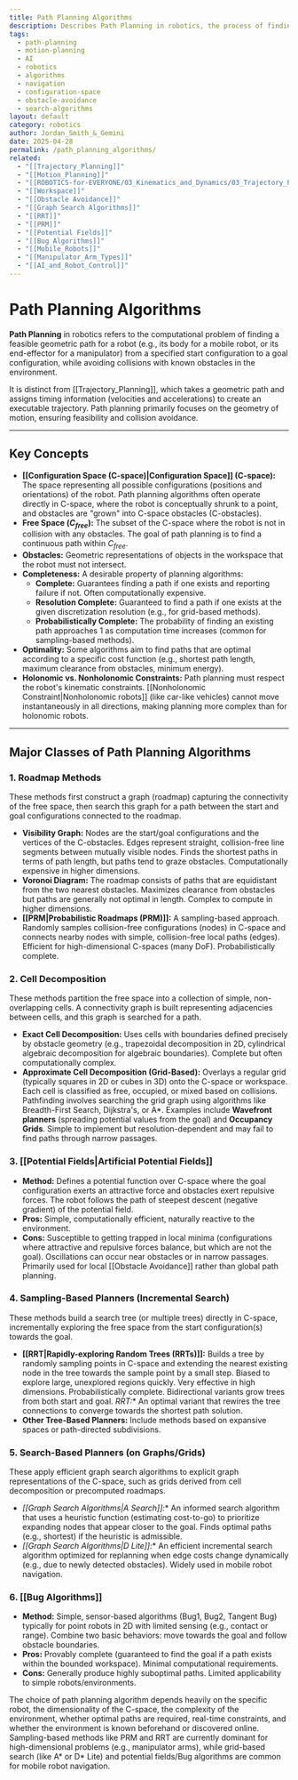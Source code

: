 ```yaml
---
title: Path Planning Algorithms
description: Describes Path Planning in robotics, the process of finding a collision-free geometric path from a start to a goal configuration, and common algorithmic approaches.
tags:
  - path-planning
  - motion-planning
  - AI
  - robotics
  - algorithms
  - navigation
  - configuration-space
  - obstacle-avoidance
  - search-algorithms
layout: default
category: robotics
author: Jordan_Smith_&_Gemini
date: 2025-04-28
permalink: /path_planning_algorithms/
related:
  - "[[Trajectory_Planning]]"
  - "[[Motion_Planning]]"
  - "[[ROBOTICS-for-EVERYONE/03_Kinematics_and_Dynamics/03_Trajectory_Planning/Configuration_Space]]"
  - "[[Workspace]]"
  - "[[Obstacle Avoidance]]"
  - "[[Graph Search Algorithms]]"
  - "[[RRT]]"
  - "[[PRM]]"
  - "[[Potential Fields]]"
  - "[[Bug Algorithms]]"
  - "[[Mobile_Robots]]"
  - "[[Manipulator_Arm_Types]]"
  - "[[AI_and_Robot_Control]]"
---
```


# Path Planning Algorithms

**Path Planning** in robotics refers to the computational problem of finding a feasible geometric path for a robot (e.g., its body for a mobile robot, or its end-effector for a manipulator) from a specified start configuration to a goal configuration, while avoiding collisions with known obstacles in the environment.

It is distinct from [[Trajectory_Planning]], which takes a geometric path and assigns timing information (velocities and accelerations) to create an executable trajectory. Path planning primarily focuses on the geometry of motion, ensuring feasibility and collision avoidance.

---

## Key Concepts

* **[[Configuration Space (C-space)|Configuration Space]] (C-space):** The space representing all possible configurations (positions and orientations) of the robot. Path planning algorithms often operate directly in C-space, where the robot is conceptually shrunk to a point, and obstacles are "grown" into C-space obstacles (C-obstacles).
* **Free Space ($C_{free}$):** The subset of the C-space where the robot is not in collision with any obstacles. The goal of path planning is to find a continuous path within $C_{free}$.
* **Obstacles:** Geometric representations of objects in the workspace that the robot must not intersect.
* **Completeness:** A desirable property of planning algorithms:
    * **Complete:** Guarantees finding a path if one exists and reporting failure if not. Often computationally expensive.
    * **Resolution Complete:** Guaranteed to find a path if one exists at the given discretization resolution (e.g., for grid-based methods).
    * **Probabilistically Complete:** The probability of finding an existing path approaches 1 as computation time increases (common for sampling-based methods).
* **Optimality:** Some algorithms aim to find paths that are optimal according to a specific cost function (e.g., shortest path length, maximum clearance from obstacles, minimum energy).
* **Holonomic vs. Nonholonomic Constraints:** Path planning must respect the robot's kinematic constraints. [[Nonholonomic Constraint|Nonholonomic robots]] (like car-like vehicles) cannot move instantaneously in all directions, making planning more complex than for holonomic robots.

---

## Major Classes of Path Planning Algorithms

### 1. Roadmap Methods

These methods first construct a graph (roadmap) capturing the connectivity of the free space, then search this graph for a path between the start and goal configurations connected to the roadmap.

* **Visibility Graph:** Nodes are the start/goal configurations and the vertices of the C-obstacles. Edges represent straight, collision-free line segments between mutually visible nodes. Finds the shortest paths in terms of path length, but paths tend to graze obstacles. Computationally expensive in higher dimensions.
* **Voronoi Diagram:** The roadmap consists of paths that are equidistant from the two nearest obstacles. Maximizes clearance from obstacles but paths are generally not optimal in length. Complex to compute in higher dimensions.
* **[[PRM|Probabilistic Roadmaps (PRM)]]:** A sampling-based approach. Randomly samples collision-free configurations (nodes) in C-space and connects nearby nodes with simple, collision-free local paths (edges). Efficient for high-dimensional C-spaces (many DoF). Probabilistically complete.

### 2. Cell Decomposition

These methods partition the free space into a collection of simple, non-overlapping cells. A connectivity graph is built representing adjacencies between cells, and this graph is searched for a path.

* **Exact Cell Decomposition:** Uses cells with boundaries defined precisely by obstacle geometry (e.g., trapezoidal decomposition in 2D, cylindrical algebraic decomposition for algebraic boundaries). Complete but often computationally complex.
* **Approximate Cell Decomposition (Grid-Based):** Overlays a regular grid (typically squares in 2D or cubes in 3D) onto the C-space or workspace. Each cell is classified as free, occupied, or mixed based on collisions. Pathfinding involves searching the grid graph using algorithms like Breadth-First Search, Dijkstra's, or A*. Examples include **Wavefront planners** (spreading potential values from the goal) and **Occupancy Grids**. Simple to implement but resolution-dependent and may fail to find paths through narrow passages.

### 3. [[Potential Fields|Artificial Potential Fields]]

* **Method:** Defines a potential function over C-space where the goal configuration exerts an attractive force and obstacles exert repulsive forces. The robot follows the path of steepest descent (negative gradient) of the potential field.
* **Pros:** Simple, computationally efficient, naturally reactive to the environment.
* **Cons:** Susceptible to getting trapped in local minima (configurations where attractive and repulsive forces balance, but which are not the goal). Oscillations can occur near obstacles or in narrow passages. Primarily used for local [[Obstacle Avoidance]] rather than global path planning.

### 4. Sampling-Based Planners (Incremental Search)

These methods build a search tree (or multiple trees) directly in C-space, incrementally exploring the free space from the start configuration(s) towards the goal.

* **[[RRT|Rapidly-exploring Random Trees (RRTs)]]:** Builds a tree by randomly sampling points in C-space and extending the nearest existing node in the tree towards the sample point by a small step. Biased to explore large, unexplored regions quickly. Very effective in high dimensions. Probabilistically complete. Bidirectional variants grow trees from both start and goal. **RRT*:** An optimal variant that rewires the tree connections to converge towards the shortest path solution.
* **Other Tree-Based Planners:** Include methods based on expansive spaces or path-directed subdivisions.

### 5. Search-Based Planners (on Graphs/Grids)

These apply efficient graph search algorithms to explicit graph representations of the C-space, such as grids derived from cell decomposition or precomputed roadmaps.

* **[[Graph Search Algorithms|A* Search]]:** An informed search algorithm that uses a heuristic function (estimating cost-to-go) to prioritize expanding nodes that appear closer to the goal. Finds optimal paths (e.g., shortest) if the heuristic is admissible.
* **[[Graph Search Algorithms|D* Lite]]:** An efficient incremental search algorithm optimized for replanning when edge costs change dynamically (e.g., due to newly detected obstacles). Widely used in mobile robot navigation.

### 6. [[Bug Algorithms]]

* **Method:** Simple, sensor-based algorithms (Bug1, Bug2, Tangent Bug) typically for point robots in 2D with limited sensing (e.g., contact or range). Combine two basic behaviors: move towards the goal and follow obstacle boundaries.
* **Pros:** Provably complete (guaranteed to find the goal if a path exists within the bounded workspace). Minimal computational requirements.
* **Cons:** Generally produce highly suboptimal paths. Limited applicability to simple robots/environments.

The choice of path planning algorithm depends heavily on the specific robot, the dimensionality of the C-space, the complexity of the environment, whether optimal paths are required, real-time constraints, and whether the environment is known beforehand or discovered online. Sampling-based methods like PRM and RRT are currently dominant for high-dimensional problems (e.g., manipulator arms), while grid-based search (like A* or D* Lite) and potential fields/Bug algorithms are common for mobile robot navigation.

